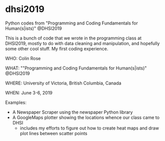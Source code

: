 # dhsi2019
Python codes from "Programming and Coding Fundamentals for Human(s|ists)" @DHSI2019 

This is a bunch of code that we wrote in the programming class at DHSI2019, mostly to do with data cleaning and manipulation, and hopefully some other cool stuff. My first coding experience. 

WHO: Colin Rose

WHAT: ""Programming and Coding Fundamentals for Human(s|ists)" @DHSI2019

WHERE: University of Victoria, British Columbia, Canada

WHEN: June 3-6, 2019

Examples: 
- A Newspaper Scraper using the newspaper Python library
- A GoogleMaps plotter showing the locations whence our class came to DHSI
  - includes my efforts to figure out how to create heat maps and draw plot lines between scatter points
